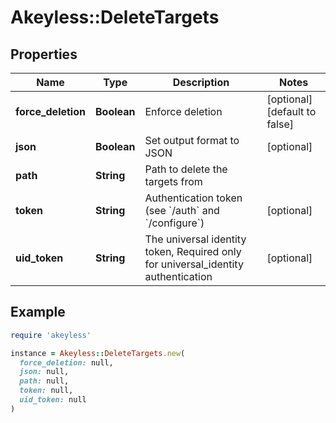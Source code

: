 # Akeyless::DeleteTargets

## Properties

| Name | Type | Description | Notes |
| ---- | ---- | ----------- | ----- |
| **force_deletion** | **Boolean** | Enforce deletion | [optional][default to false] |
| **json** | **Boolean** | Set output format to JSON | [optional] |
| **path** | **String** | Path to delete the targets from |  |
| **token** | **String** | Authentication token (see &#x60;/auth&#x60; and &#x60;/configure&#x60;) | [optional] |
| **uid_token** | **String** | The universal identity token, Required only for universal_identity authentication | [optional] |

## Example

```ruby
require 'akeyless'

instance = Akeyless::DeleteTargets.new(
  force_deletion: null,
  json: null,
  path: null,
  token: null,
  uid_token: null
)
```

